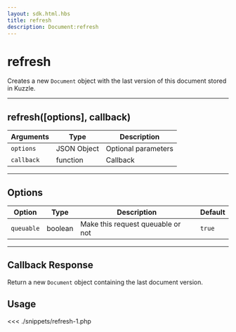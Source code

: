```yaml
---
layout: sdk.html.hbs
title: refresh
description: Document:refresh
---
```


# refresh

Creates a new `Document` object with the last version of this document stored in Kuzzle.

---

## refresh([options], callback)

| Arguments  | Type        | Description         |
| ---------- | ----------- | ------------------- |
| `options`  | JSON Object | Optional parameters |
| `callback` | function    | Callback            |

---

## Options

| Option     | Type    | Description                       | Default |
| ---------- | ------- | --------------------------------- | ------- |
| `queuable` | boolean | Make this request queuable or not | `true`  |

---

## Callback Response

Return a new `Document` object containing the last document version.

## Usage

<<< ./snippets/refresh-1.php
